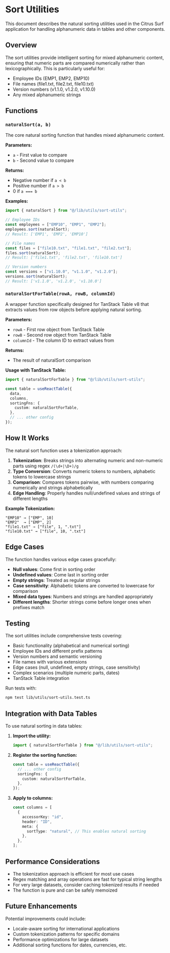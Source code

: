 # Sort Utilities

This document describes the natural sorting utilities used in the Citrus Surf application for handling alphanumeric data in tables and other components.

## Overview

The sort utilities provide intelligent sorting for mixed alphanumeric content, ensuring that numeric parts are compared numerically rather than lexicographically. This is particularly useful for:

- Employee IDs (EMP1, EMP2, EMP10)
- File names (file1.txt, file2.txt, file10.txt)
- Version numbers (v1.1.0, v1.2.0, v1.10.0)
- Any mixed alphanumeric strings

## Functions

### `naturalSort(a, b)`

The core natural sorting function that handles mixed alphanumeric content.

**Parameters:**

- `a` - First value to compare
- `b` - Second value to compare

**Returns:**

- Negative number if `a < b`
- Positive number if `a > b`
- 0 if `a === b`

**Examples:**

```typescript
import { naturalSort } from "@/lib/utils/sort-utils";

// Employee IDs
const employees = ["EMP10", "EMP1", "EMP2"];
employees.sort(naturalSort);
// Result: ['EMP1', 'EMP2', 'EMP10']

// File names
const files = ["file10.txt", "file1.txt", "file2.txt"];
files.sort(naturalSort);
// Result: ['file1.txt', 'file2.txt', 'file10.txt']

// Version numbers
const versions = ["v1.10.0", "v1.1.0", "v1.2.0"];
versions.sort(naturalSort);
// Result: ['v1.1.0', 'v1.2.0', 'v1.10.0']
```

### `naturalSortForTable(rowA, rowB, columnId)`

A wrapper function specifically designed for TanStack Table v8 that extracts values from row objects before applying natural sorting.

**Parameters:**

- `rowA` - First row object from TanStack Table
- `rowB` - Second row object from TanStack Table
- `columnId` - The column ID to extract values from

**Returns:**

- The result of naturalSort comparison

**Usage with TanStack Table:**

```typescript
import { naturalSortForTable } from "@/lib/utils/sort-utils";

const table = useReactTable({
  data,
  columns,
  sortingFns: {
    custom: naturalSortForTable,
  },
  // ... other config
});
```

## How It Works

The natural sort function uses a tokenization approach:

1. **Tokenization**: Breaks strings into alternating numeric and non-numeric parts using regex `/(\d+|\D+)/g`
2. **Type Conversion**: Converts numeric tokens to numbers, alphabetic tokens to lowercase strings
3. **Comparison**: Compares tokens pairwise, with numbers comparing numerically and strings alphabetically
4. **Edge Handling**: Properly handles null/undefined values and strings of different lengths

**Example Tokenization:**

```
"EMP10" → ["EMP", 10]
"EMP2"  → ["EMP", 2]
"file1.txt" → ["file", 1, ".txt"]
"file10.txt" → ["file", 10, ".txt"]
```

## Edge Cases

The function handles various edge cases gracefully:

- **Null values**: Come first in sorting order
- **Undefined values**: Come last in sorting order
- **Empty strings**: Treated as regular strings
- **Case sensitivity**: Alphabetic tokens are converted to lowercase for comparison
- **Mixed data types**: Numbers and strings are handled appropriately
- **Different lengths**: Shorter strings come before longer ones when prefixes match

## Testing

The sort utilities include comprehensive tests covering:

- Basic functionality (alphabetical and numerical sorting)
- Employee IDs and different prefix patterns
- Version numbers and semantic versioning
- File names with various extensions
- Edge cases (null, undefined, empty strings, case sensitivity)
- Complex scenarios (multiple numeric parts, dates)
- TanStack Table integration

Run tests with:

```bash
npm test lib/utils/sort-utils.test.ts
```

## Integration with Data Tables

To use natural sorting in data tables:

1. **Import the utility:**

   ```typescript
   import { naturalSortForTable } from "@/lib/utils/sort-utils";
   ```

2. **Register the sorting function:**

   ```typescript
   const table = useReactTable({
     // ... other config
     sortingFns: {
       custom: naturalSortForTable,
     },
   });
   ```

3. **Apply to columns:**
   ```typescript
   const columns = [
     {
       accessorKey: "id",
       header: "ID",
       meta: {
         sortType: "natural", // This enables natural sorting
       },
     },
   ];
   ```

## Performance Considerations

- The tokenization approach is efficient for most use cases
- Regex matching and array operations are fast for typical string lengths
- For very large datasets, consider caching tokenized results if needed
- The function is pure and can be safely memoized

## Future Enhancements

Potential improvements could include:

- Locale-aware sorting for international applications
- Custom tokenization patterns for specific domains
- Performance optimizations for large datasets
- Additional sorting functions for dates, currencies, etc.
